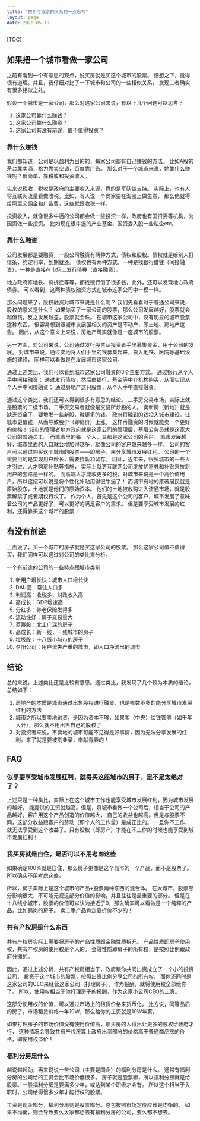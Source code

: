 ```yaml
---
title: "房价与股票的关系的一点思考"
layout: page
date: 2020-05-19
---
```

[TOC]

## 如果把一个城市看做一家公司

之前有看到一个有意思的观点，说买房就是买这个城市的股票。
细想之下，觉得很有道理。并且，我仔细对比了一下城市和公司的一些相似关系，
发现二者确实有很多相似之处。

假设一个城市是一家公司，那么对这家公司来说，有以下几个问题可以思考？

1. 这家公司靠什么赚钱？
2. 这家公司靠什么融资？
3. 这家公司有没有前途，值不值得投资？

### 靠什么赚钱

我们都知道，公司是以盈利为目的的，每家公司都有自己赚钱的方法。
比如A股的茅台靠卖酒，格力靠卖空调，百度靠广告。
那么对于一个城市来说，她靠什么赚钱呢？很简单，靠税收和投资收入。

先来说税收，税收是政府的主要收入来源，靠的是军队做支持。
实际上，也有人将互联网流量看做收税。比如，有人说一个商家要在淘宝上做生意，
那么他就得给阿里交佣金和广告费，这些就跟收税一样。

投资收入，就像很多牛逼的公司都会做一些投资一样，政府也有国资委等机构，为国资做一些投资。
比如现在很牛逼的产业基金、国资委入股一些私企etc。

### 靠什么融资

公司发展都是要融资，一般公司融资有两种方式，债权和股权。债权就是给别人打借条，约定利率，到期就还。
债权也有两种方式，一种是找银行借钱（间接融资），一种是直接在市场上发行债券（直接融资）。

地方政府修地铁、搞拆迁等等，都找银行借了很多钱，此外，还可以发现地方政府债券。
可以看到，这两种债权融资方式在城市这家公司中一模一样。

那么问题来了，股权融资对城市来说是什么呢？
我们先看看对于普通公司来说，股权的意义是什么？
如果你买了一家公司的股票，那么公司发展越好，股票就会越值钱，反之发展越差，股票就会跌。
在城市这家公司中，没有明显的城市股票这种东西。
很容易想到跟城市发展强相关的资产是不动产，即土地、房地产这些。
因此，从这个意义上来说，房地产确实就像是一座城市的股票。

另一方面，对公司来说，公司通过发行股票从投资者手里募集资金，用于公司的发展。
对城市来说，通过卖地将人们手里的钱募集起来，投入地铁、医院等基础设施的建设，
同样可以看做是在发展城市这家公司。

通过上述类比，我们可以看到城市这家公司融资的3个主要方式。
通过银行从个人手中间接融资；
通过发行债权，然后由银行、基金等中介机构购买，从而实现从个人手中间接融资；
通过房地产这只股票，从个人手中直接融资。

通过这个类比，我们还可以得到很多有意思的结论。
二手房交易市场，实际上就是股票的二级市场。二手房交易者就像是交易所炒股的人。
卖新房（新地）就是缺乏资金了，要增发一些新股，融更多的钱。
政府将融到的钱投入城市建设，让城市更值钱，从而导致股价（即房价）上涨，
这样再融资的时候就能卖一个更好的价格！
城市的管理者地方政府就是这家公司的管理层，基层公务员就是这家大公司的普通员工。
而城市里的每一个人，又都是这家公司的客户。
城市发展越好，城市里面的人口就会增加得越多，就像公司的客户越来越多一样。
公司的客户可以通过购买这个城市的股票——即房子，来分享城市发展红利。
公司的一个重要目的是实现用户增长，需要拉新和留存。
因此，近年来，很多城市的一些人才引进、人才购房补贴等措施，
实际上就更互联网公司发放优惠券和补贴来拉新用户的套路是一样的。
而高端人才能收更多的税，对城市来说是一个高价值用户，所以这招可以说是将个性化补贴用得很牛逼了！
而城市有地的原著居民就是原始股东，土地就是他们的原始资本。
他们的土地被收购进入流通市场，就是股票解禁了或者期权行权了。
作为个人，首先是这个公司的客户，城市发展了意味着公司的产品更好了，可以更好的满足客户的需求。
但是要享受城市发展的红利，还得靠买这个城市的股票！

## 有没有前途

上面说了，买一个城市的房子就是买这家公司的股票。
那么这家公司值不值得买，我们同样可以通过对公司的类比来分析。

一个有前途的公司的一些特点跟城市类别

1. 新用户增长快：城市人口增长快
2. DAU高：常住人口多
3. 利润高：收税多，财政收入高
4. 高成长：GDP增速高
5. 分红多：养老保险发得多
6. 流动性好：房子交易量大
7. 蓝筹股：北上广深的房子
8. 高成长：新一线，一线城市的房子
9. 垃圾股：十八线小城市的房子
10. 夕阳公司：用户流失严重的城市，即人口净流出的城市

## 结论
总的来说，上述类比还是比较有意思。通过类比，我发现了几个较为本质的结论，总结如下：

1. 房地产的本质是城市通过出售股权进行融资，也是唯数不多的能分享城市发展红利的方法
2. 城市之所以要卖地融资，是因为资本不够，如果爹（中央）给钱管够（如千年大计），那么就不用出售自己的股权了
3. 对投资者来说，不卖地的城市可能不见得是好事情，因为无法分享发展的红利。来了就是要被割韭菜，奉献青春的！



## FAQ

### 似乎要享受城市发展红利，就得买这座城市的房子，是不是太绝对了？
上述只是一种类比，实际上在这个城市工作也能享受城市发展红利，因为城市发展的越好，
能提供的工资就越高。但是，将城市看做一个公司后，相当于公司的产品越好，客户用这个产品创造的价值越大，
自己的收益也越高。但是与股票不同，这部分收益跟客户的劳动（即个人的工作量）是成正比的。
一旦你不工作，就无法享受到这个收益了。只有股权（即房产）才能在不工作的时候也能享受到城市发展红利！

### 我买房就是自住，是否可以不用考虑这些
如果确定100%就是自住，那么房子更像是这个城市的一个产品，而不是股票了。
所以确实不用考虑这些。

所以，房子实际上是这个城市的产品+股票两种东西的混合体。
在大城市，股票部分影响很大，不可能无视这部分价值的影响，并且往往是最重要的部分。
但是在十八线小城市，股票的价值可以认为接近于0，那么确实可以看做是一个纯粹的产品，比如鹤岗的房子。
卖二手产品肯定要折价不少的！

### 共有产权房是什么东西
共有产权房实际上需要将房子的产品性质跟金融性质拆开。
产品性质即房子使用权，共有产权房的使用权是个人的。
金融性质即房子的所有权，是按照比例跟政府分摊的。

因此，通过上述分析，共有产权房相当于，政府跟你共同出资成立了一个小的投资公司，
投资于这个城市的股票，按照出资比例分享公司的所有权。
而你还同时是这家公司的CEO来经营这家公司（打理房子），作为报酬，就将使用权全部给你了。
所以，使用权相当于你打理房子的报酬，作为这家小公司CEO的工资。

这部分使用权的价值，可以通过市场上的租赁价格来货币化。
比方说，同等品质的房子，市场租赁价格一年10W，那么给你的工资就是10W年薪。

如果打理房子的市场价值没有使用价值高，那买房的人得出让更多的股权给政府才行，
这种情况会导致共有产权房算上政府出资部分的价格高于普通商品房的价格，即使用权溢价！


### 福利分房是什么
越说越起劲，再来说说一些公司（主要是国企）的福利分房是什么。
通常有福利分房的公司给的工资会比市场价低很多。
房子就是股票嘛，所以福利分房就是给股票。一般福利分房是要满多少年，或达到某个职级才会有。
所以这个相当于入职时，公司给得慢多少年才能行权的股票。

工资是现金部分，福利分房则是股票部分。总包按照市场定价应该是均衡的。
如果不均衡，则会导致要么大家都想去有福利分房的公司，要么都不想去。



